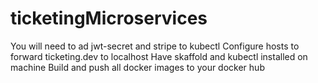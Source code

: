 # ticketingMicroservices

You will need to ad jwt-secret and stripe to kubectl
Configure hosts to forward ticketing.dev to localhost
Have skaffold and kubectl installed on machine
Build and push all docker images to your docker hub
